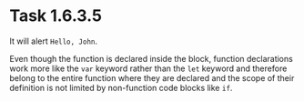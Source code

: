 # Task 1.6.3.5

It will alert `Hello, John`.  

Even though the function is declared inside the block, function declarations
work more like the `var` keyword rather than the `let` keyword and therefore
belong to the entire function where they are declared and the scope of their
definition is not limited by non-function code blocks like `if`.

